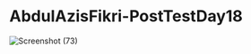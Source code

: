 # AbdulAzisFikri-PostTestDay18
![Screenshot (73)](https://user-images.githubusercontent.com/114920702/205197558-2b9ba843-54ea-47a4-b076-60f17cd85ff3.png)

